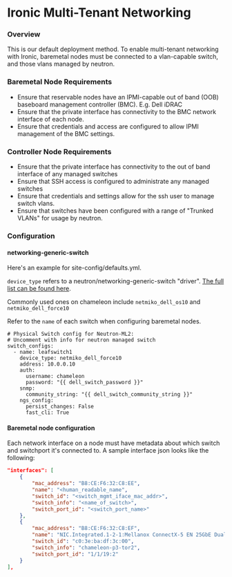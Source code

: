 # Ironic Multi-Tenant Networking

### Overview

This is our default deployment method. To enable multi-tenant networking with Ironic, baremetal nodes must be connected to a vlan-capable switch, and those vlans managed by neutron.

### Baremetal Node Requirements

* Ensure that reservable nodes have an IPMI-capable out of band (OOB) baseboard management controller (BMC). E.g. Dell iDRAC
* Ensure that the private interface has connectivity to the BMC network interface of each node.
* Ensure that credentials and access are configured to allow IPMI management of the BMC settings.

### Controller Node Requirements

* Ensure that the private interface has connectivity to the out of band interface of any managed switches
* Ensure that SSH access is configured to administrate any managed switches
* Ensure that credentials and settings allow for the ssh user to manage switch vlans.
* Ensure that switches have been configured with a range of "Trunked VLANs" for usage by neutron.

### Configuration

#### networking-generic-switch

Here's an example for site-config/defaults.yml.

`device_type` refers to a neutron/networking-generic-switch "driver". [The full list can be found here](https://github.com/ChameleonCloud/networking-generic-switch/blob/98ddec1f11eab5197f1443207b13a16f364e5f10/setup.cfg#L31-L48).

Commonly used ones on chameleon include `netmiko_dell_os10` and `netmiko_dell_force10`

Refer to the `name` of each switch when configuring baremetal nodes.

```
# Physical Switch config for Neutron-ML2:
# Uncomment with info for neutron managed switch
switch_configs:
  - name: leafswitch1
    device_type: netmiko_dell_force10
    address: 10.0.0.10
    auth:
      username: chameleon
      password: "{{ dell_switch_password }}"
    snmp:
      community_string: "{{ dell_switch_community_string }}"
    ngs_config:
      persist_changes: False
      fast_cli: True
```

#### Baremetal node configuration

Each network interface on a node must have metadata about which switch and switchport it's connected to. A sample interface json looks like the following:

```json
"interfaces": [
    {
        "mac_address": "B8:CE:F6:32:C8:EE",
        "name": "<human_readable_name",
        "switch_id": "<switch_mgmt_iface_mac_addr>",
        "switch_info": "<name_of_switch>",
        "switch_port_id": "<switch_port_name>"
    },
    {
        "mac_address": "B8:CE:F6:32:C8:EF",
        "name": "NIC.Integrated.1-2-1:Mellanox ConnectX-5 EN 25GbE Dual-port SFP28 Adapter",
        "switch_id": "c0:3e:ba:df:3c:00",
        "switch_info": "chameleon-p3-tor2",
        "switch_port_id": "1/1/19:2"
    }
],

```

